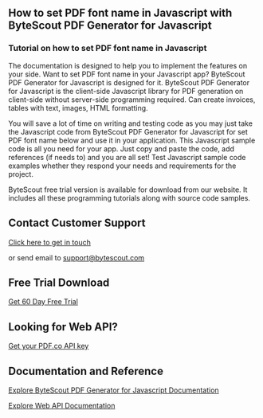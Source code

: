 ## How to set PDF font name in Javascript with ByteScout PDF Generator for Javascript

### Tutorial on how to set PDF font name in Javascript

The documentation is designed to help you to implement the features on your side. Want to set PDF font name in your Javascript app? ByteScout PDF Generator for Javascript is designed for it. ByteScout PDF Generator for Javascript is the client-side Javascript library for PDF generation on client-side without server-side programming required. Can create invoices, tables with text, images, HTML formatting.

You will save a lot of time on writing and testing code as you may just take the Javascript code from ByteScout PDF Generator for Javascript for set PDF font name below and use it in your application. This Javascript sample code is all you need for your app. Just copy and paste the code, add references (if needs to) and you are all set! Test Javascript sample code examples whether they respond your needs and requirements for the project.

ByteScout free trial version is available for download from our website. It includes all these programming tutorials along with source code samples.

## Contact Customer Support

[Click here to get in touch](https://bytescout.zendesk.com/hc/en-us/requests/new?subject=ByteScout%20PDF%20Generator%20for%20Javascript%20Question)

or send email to [support@bytescout.com](mailto:support@bytescout.com?subject=ByteScout%20PDF%20Generator%20for%20Javascript%20Question) 

## Free Trial Download

[Get 60 Day Free Trial](https://bytescout.com/download/web-installer?utm_source=github-readme)

## Looking for Web API? 

[Get your PDF.co API key](https://pdf.co/documentation/api?utm_source=github-readme)

## Documentation and Reference

[Explore ByteScout PDF Generator for Javascript Documentation](https://bytescout.com/documentation/index.html?utm_source=github-readme)

[Explore Web API Documentation](https://pdf.co/documentation/api?utm_source=github-readme)